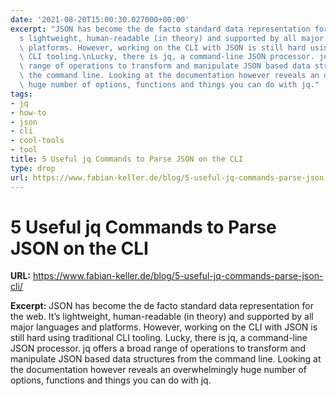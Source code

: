 ```yaml
---
date: '2021-08-20T15:00:30.027000+00:00'
excerpt: "JSON has become the de facto standard data representation for the web. It\u2019\
  s lightweight, human-readable (in theory) and supported by all major languages and\
  \ platforms. However, working on the CLI with JSON is still hard using traditional\
  \ CLI tooling.\nLucky, there is jq, a command-line JSON processor. jq offers a broad\
  \ range of operations to transform and manipulate JSON based data structures from\
  \ the command line. Looking at the documentation however reveals an overwhelmingly\
  \ huge number of options, functions and things you can do with jq."
tags:
- jq
- how-to
- json
- cli
- cool-tools
- tool
title: 5 Useful jq Commands to Parse JSON on the CLI
type: drop
url: https://www.fabian-keller.de/blog/5-useful-jq-commands-parse-json-cli/
---
```


# 5 Useful jq Commands to Parse JSON on the CLI

**URL:** https://www.fabian-keller.de/blog/5-useful-jq-commands-parse-json-cli/

**Excerpt:** JSON has become the de facto standard data representation for the web. It’s lightweight, human-readable (in theory) and supported by all major languages and platforms. However, working on the CLI with JSON is still hard using traditional CLI tooling.
Lucky, there is jq, a command-line JSON processor. jq offers a broad range of operations to transform and manipulate JSON based data structures from the command line. Looking at the documentation however reveals an overwhelmingly huge number of options, functions and things you can do with jq.
